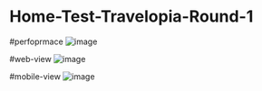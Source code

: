 # Home-Test-Travelopia-Round-1

#perfoprmace
![image](https://github.com/Shubhampar/Home-Test-Travelopia-Round-1/assets/119346050/cfa3f878-940c-4f21-a09f-2c42b8a19a6d)

#web-view
![image](https://github.com/Shubhampar/Home-Test-Travelopia-Round-1/assets/119346050/206b8308-f741-4496-882e-4a9490557efc)


#mobile-view
![image](https://github.com/Shubhampar/Home-Test-Travelopia-Round-1/assets/119346050/18e79b37-2f3f-4b1b-8a5d-f46926ba2e42)

